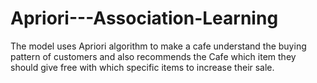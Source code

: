 # Apriori---Association-Learning
The model uses Apriori algorithm to make a cafe understand the buying pattern of customers and also recommends the Cafe which item they should give free with which specific items to increase their sale.

